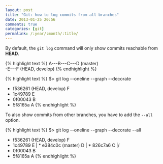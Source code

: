 ```yaml
---
layout: post
title: "Git: how to log commits from all branches"
date: 2013-01-25 20:56
comments: true
categories: [git]
permalink: /:year/:month/:title/
---
```


By default, the `git log` command will only show commits reachable from
**HEAD**.

{% highlight text %}
A---B---C---D (master)
     \
      \-E---F (HEAD, develop)
{% endhighlight %}

{% highlight text %}
$> git log --oneline --graph --decorate
* f536261 (HEAD, develop) F
* 1c49789 E
* 0f00043 B
* 5f8165a A
{% endhighlight %}

To also show commits from other branches, you have to add the `--all` option.

{% highlight text %}
$> git log --oneline --graph --decorate --all
* f536261 (HEAD, develop) F
* 1c49789 E
| * e384c0c (master) D
| * 826c7a6 C
|/
* 0f00043 B
* 5f8165a A
{% endhighlight %}
